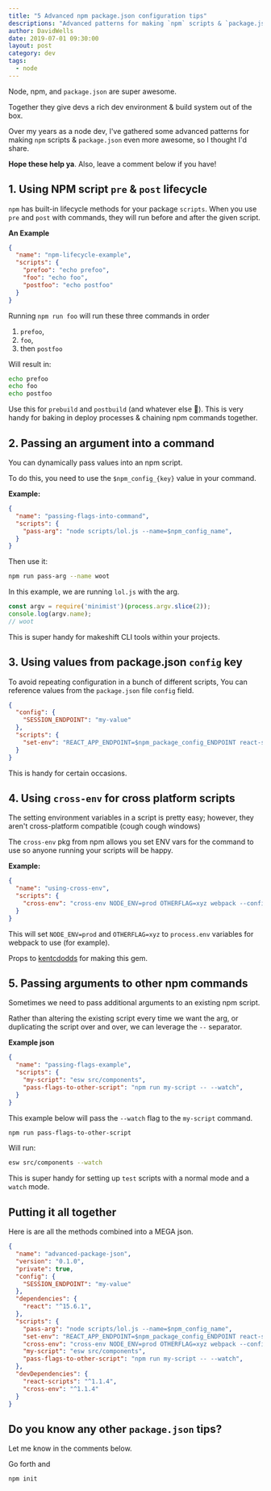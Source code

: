 ```yaml
---
title: "5 Advanced npm package.json configuration tips"
descriptions: "Advanced patterns for making `npm` scripts & `package.json` even more awesome"
author: DavidWells
date: 2019-07-01 09:30:00
layout: post
category: dev
tags:
  - node
---
```


Node, npm, and `package.json` are super awesome.

Together they give devs a rich dev environment & build system out of the box.

Over my years as a node dev, I've gathered some advanced patterns for making `npm` scripts & `package.json` even more awesome, so I thought I'd share.

**Hope these help ya**. Also, leave a comment below if you have!

## 1. Using NPM script `pre` & `post` lifecycle

`npm` has built-in lifecycle methods for your package `scripts`. When you use `pre` and `post` with commands, they will run before and after the given script.

**An Example**

```json
{
  "name": "npm-lifecycle-example",
  "scripts": {
    "prefoo": "echo prefoo",
    "foo": "echo foo",
    "postfoo": "echo postfoo"
  }
}
```

Running `npm run foo` will run these three commands in order

1. `prefoo`,
2. `foo`,
3. then `postfoo`

Will result in:

```bash
echo prefoo
echo foo
echo postfoo
```

Use this for `prebuild` and `postbuild` (and whatever else 🌈). This is very handy for baking in deploy processes & chaining npm commands together.

## 2. Passing an argument into a command

You can dynamically pass values into an npm script.

To do this, you need to use the `$npm_config_{key}` value in your command.

**Example:**

```json
{
  "name": "passing-flags-into-command",
  "scripts": {
    "pass-arg": "node scripts/lol.js --name=$npm_config_name",
  }
}
```

Then use it:

```bash
npm run pass-arg --name woot
```

In this example, we are running `lol.js` with the arg.

```js
const argv = require('minimist')(process.argv.slice(2));
console.log(argv.name);
// woot
```

This is super handy for makeshift CLI tools within your projects.

## 3. Using values from package.json `config` key

To avoid repeating configuration in a bunch of different scripts, You can reference values from the `package.json` file `config` field.

```json
{
  "config": {
    "SESSION_ENDPOINT": "my-value"
  },
  "scripts": {
    "set-env": "REACT_APP_ENDPOINT=$npm_package_config_ENDPOINT react-scripts start"
  }
}
```

This is handy for certain occasions.

## 4. Using `cross-env` for cross platform scripts

The setting environment variables in a script is pretty easy; however, they aren't cross-platform compatible (cough cough windows)

The `cross-env` pkg from npm allows you set ENV vars for the command to use so anyone running your scripts will be happy.

**Example:**

```json
{
  "name": "using-cross-env",
  "scripts": {
    "cross-env": "cross-env NODE_ENV=prod OTHERFLAG=xyz webpack --config webpack.js",
  }
}
```

This will set `NODE_ENV=prod` and `OTHERFLAG=xyz` to `process.env` variables for webpack to use (for example).

Props to [kentcdodds](https://twitter.com/kentcdodds) for making this gem.

## 5. Passing arguments to other npm commands

Sometimes we need to pass additional arguments to an existing npm script.

Rather than altering the existing script every time we want the arg, or duplicating the script over and over, we can leverage the `--` separator.

**Example json**

```json
{
  "name": "passing-flags-example",
  "scripts": {
    "my-script": "esw src/components",
    "pass-flags-to-other-script": "npm run my-script -- --watch",
  }
}
```

This example below will pass the `--watch` flag to the `my-script` command.

```bash
npm run pass-flags-to-other-script
```

Will run:

```bash
esw src/components --watch
```

This is super handy for setting up `test` scripts with a normal mode and a `watch` mode.

## Putting it all together

Here is are all the methods combined into a MEGA json.

```json
{
  "name": "advanced-package-json",
  "version": "0.1.0",
  "private": true,
  "config": {
    "SESSION_ENDPOINT": "my-value"
  },
  "dependencies": {
    "react": "^15.6.1",
  },
  "scripts": {
    "pass-arg": "node scripts/lol.js --name=$npm_config_name",
    "set-env": "REACT_APP_ENDPOINT=$npm_package_config_ENDPOINT react-scripts start",
    "cross-env": "cross-env NODE_ENV=prod OTHERFLAG=xyz webpack --config webpack.js",
    "my-script": "esw src/components",
    "pass-flags-to-other-script": "npm run my-script -- --watch",
  },
  "devDependencies": {
    "react-scripts": "^1.1.4",
    "cross-env": "^1.1.4"
  }
}
```

## Do you know any other `package.json` tips?

Let me know in the comments below.

Go forth and

```
npm init
```
